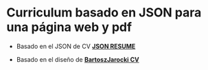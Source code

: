 # Curriculum basado en JSON para una página web y pdf

- Basado en el JSON de CV [**JSON RESUME**](https://jsonresume.org/schema/)

- Basado en el diseño de [**BartoszJarocki CV**](https://github.com/BartoszJarocki/cv)